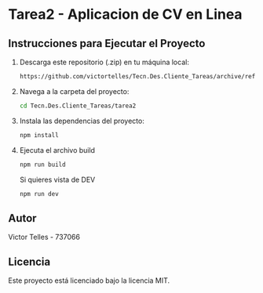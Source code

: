 # Tarea2 - Aplicacion de CV en Linea
## Instrucciones para Ejecutar el Proyecto
1. Descarga este repositorio (.zip) en tu máquina local:
    ```bash
    https://github.com/victortelles/Tecn.Des.Cliente_Tareas/archive/refs/heads/tarea2.zip
    ```
2. Navega a la carpeta del proyecto:
    ```bash
    cd Tecn.Des.Cliente_Tareas/tarea2
    ```
3. Instala las dependencias del proyecto:
    ```bash
    npm install
    ```
4. Ejecuta el archivo build
    ```bash
    npm run build
    ```
    Si quieres vista de DEV
    ```bash
    npm run dev
    ```

## Autor
Victor Telles - 737066

## Licencia
Este proyecto está licenciado bajo la licencia MIT.